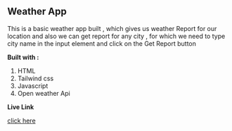 ## Weather App

This is a basic weather app built , which gives us weather Report for our location  and also we can get report for any city , for which we need to type city name in the input element and click on the Get Report button


**Built with :**

1. HTML 
2. Tailwind css
3. Javascript
4. Open weather Api

**Live Link**

[click here](https://suryaweatherapp.netlify.app/)